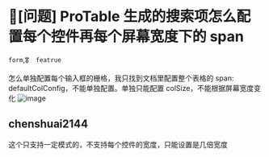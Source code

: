 # 🧐[问题] ProTable 生成的搜索项怎么配置每个控件再每个屏幕宽度下的 span

`form`,`🎖️  featrue`

怎么单独配置每个输入框的栅格，我只找到文档里配置整个表格的 span: defaultColConfig，不能单独配置。单独只能配置 colSize，不能根据屏幕宽度变化
![image](https://user-images.githubusercontent.com/47104575/105961845-05a7d200-60ba-11eb-9e2a-916e8ee9d02e.png)

## chenshuai2144

这个只支持一定模式的，不支持每个控件的宽度，只能设置是几倍宽度
